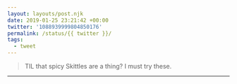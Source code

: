 ```yaml
---
layout: layouts/post.njk
date: 2019-01-25 23:21:42 +00:00
twitter: '1088939999804850176'
permalink: /status/{{ twitter }}/
tags: 
  - tweet
---
```


> TIL that spicy Skittles are a thing? I must try these.

---
